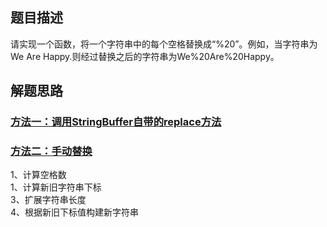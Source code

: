 ## 题目描述
请实现一个函数，将一个字符串中的每个空格替换成“%20”。例如，当字符串为We Are Happy.则经过替换之后的字符串为We%20Are%20Happy。

## 解题思路
### [方法一：调用StringBuffer自带的replace方法](https://github.com/Lsj425/AlgorithmSolution/blob/master/02-%E6%9B%BF%E6%8D%A2%E7%A9%BA%E6%A0%BC/Solution1.java)

### [方法二：手动替换](https://github.com/Lsj425/AlgorithmSolution/blob/master/02-%E6%9B%BF%E6%8D%A2%E7%A9%BA%E6%A0%BC/Solution2.java)
1、计算空格数<br>
1、计算新旧字符串下标<br>
3、扩展字符串长度<br>
4、根据新旧下标值构建新字符串

